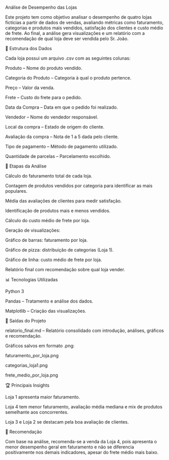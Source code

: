 Análise de Desempenho das Lojas

Este projeto tem como objetivo analisar o desempenho de quatro lojas fictícias a partir de dados de vendas, avaliando métricas como faturamento, categorias e produtos mais vendidos, satisfação dos clientes e custo médio de frete.
Ao final, a análise gera visualizações e um relatório com a recomendação de qual loja deve ser vendida pelo Sr. João.

📁 Estrutura dos Dados

Cada loja possui um arquivo .csv com as seguintes colunas:

Produto – Nome do produto vendido.

Categoria do Produto – Categoria à qual o produto pertence.

Preço – Valor da venda.

Frete – Custo do frete para o pedido.

Data da Compra – Data em que o pedido foi realizado.

Vendedor – Nome do vendedor responsável.

Local da compra – Estado de origem do cliente.

Avaliação da compra – Nota de 1 a 5 dada pelo cliente.

Tipo de pagamento – Método de pagamento utilizado.

Quantidade de parcelas – Parcelamento escolhido.

📌 Etapas da Análise

Cálculo do faturamento total de cada loja.

Contagem de produtos vendidos por categoria para identificar as mais populares.

Média das avaliações de clientes para medir satisfação.

Identificação de produtos mais e menos vendidos.

Cálculo do custo médio de frete por loja.

Geração de visualizações:

Gráfico de barras: faturamento por loja.

Gráfico de pizza: distribuição de categorias (Loja 1).

Gráfico de linha: custo médio de frete por loja.

Relatório final com recomendação sobre qual loja vender.

📊 Tecnologias Utilizadas

Python 3

Pandas – Tratamento e análise dos dados.

Matplotlib – Criação das visualizações.

📂 Saídas do Projeto

relatorio_final.md – Relatório consolidado com introdução, análises, gráficos e recomendação.

Gráficos salvos em formato .png:

faturamento_por_loja.png

categorias_loja1.png

frete_medio_por_loja.png

🏆 Principais Insights

Loja 1 apresenta maior faturamento.

Loja 4 tem menor faturamento, avaliação média mediana e mix de produtos semelhante aos concorrentes.

Loja 3 e Loja 2 se destacam pela boa avaliação de clientes.

📌 Recomendação

Com base na análise, recomenda-se a venda da Loja 4, pois apresenta o menor desempenho geral em faturamento e não se diferencia positivamente nos demais indicadores, apesar do frete médio mais baixo.
